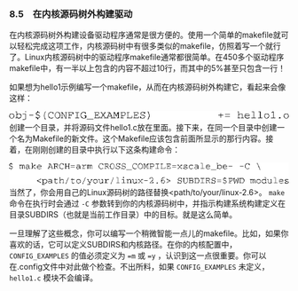 ### 8.5　在内核源码树外构建驱动

在内核源码树外构建设备驱动程序通常是很方便的。使用一个简单的makefile就可以轻松完成这项工作，内核源码树中有很多类似的makefile，仿照着写一个就行了。Linux内核源码树中的驱动程序makefile通常都很简单。在450多个驱动程序makefile中，有一半以上包含的内容不超过10行，而其中的5%甚至只包含一行！

如果想为hello1示例编写一个makefile，从而在内核源码树外构建它，看起来会像这样：



![191.png](../images/191.png)
创建一个目录，并将源码文件hello1.c放在里面。接下来，在同一个目录中创建一个名为Makefile的新文件。这个Makefile应该包含前面所显示的那行内容。接着，在刚刚创建的目录中执行以下这条构建命令：



![192.png](../images/192.png)
当然了，你会用自己的Linux源码树的路径替换<path/to/your/linux-2.6>。 `make` 命令在执行时会通过 `-C` 参数转到你的内核源码树中，并指示构建系统构建定义在目录SUBDIRS（也就是当前工作目录）中的目标。就是这么简单。

一旦理解了这些概念，你可以编写一个稍微智能一点儿的makefile。比如，如果你喜欢的话，它可以定义SUBDIRS和内核路径。在你的内核配置中， `CONFIG_EXAMPLES` 的值必须定义为 `=m` 或 `=y` ，认识到这一点很重要。你可以在.config文件中对此做个检查。不出所料，如果 `CONFIG_EXAMPLES` 未定义， `hello1.c` 模块不会编译。

